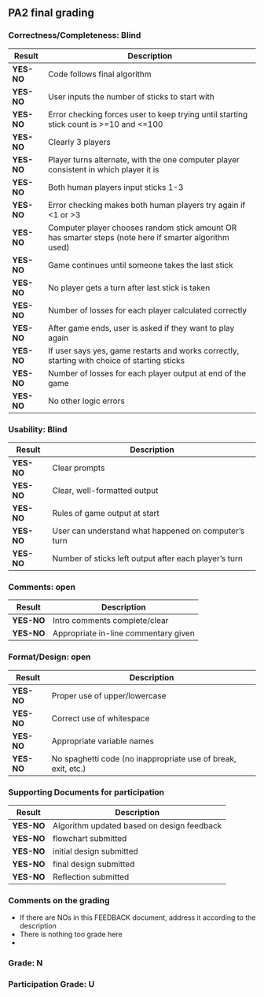 ## PA2 final grading

### Correctness/Completeness: Blind

| Result   | Description                              |
|----------|------------------------------------------|
| **YES-NO** | Code follows final algorithm             |
| **YES-NO** | User inputs the number of sticks to start with |
| **YES-NO** | Error checking forces user to keep trying until starting stick count is >=10 and <=100 |
| **YES-NO** | Clearly 3 players                        |
| **YES-NO** | Player turns alternate, with the one computer player consistent in which player it is |
| **YES-NO** | Both human players input sticks 1-3      |
| **YES-NO** | Error checking makes both human players try again if <1 or >3 |
| **YES-NO** | Computer player chooses random stick amount OR has smarter steps (note here if smarter algorithm used) |
| **YES-NO** | Game continues until someone takes the last stick |
| **YES-NO** | No player gets a turn after last stick is taken |
| **YES-NO** | Number of losses for each player calculated correctly |
| **YES-NO** | After game ends, user is asked if they want to play again |
| **YES-NO** | If user says yes, game restarts and works correctly, starting with choice of starting sticks |
| **YES-NO** | Number of losses for each player output at end of the game |
| **YES-NO** | No other logic errors                    |

### Usability: Blind

| Result   | Description                              |
|----------|------------------------------------------|
| **YES-NO** | Clear prompts                            |
| **YES-NO** | Clear, well-formatted output             |
| **YES-NO** | Rules of game output at start            |
| **YES-NO** | User can understand what happened on computer’s turn |
| **YES-NO** | Number of sticks left output after each player’s turn |


### Comments: open

| Result   | Description                              |
|----------|------------------------------------------|
| **YES-NO** | Intro comments complete/clear            |
| **YES-NO** | Appropriate in-line commentary given     |

### Format/Design: open

| Result   | Description                              |
|----------|------------------------------------------|
| **YES-NO** | Proper use of upper/lowercase            |
| **YES-NO** | Correct use of whitespace                |
| **YES-NO** | Appropriate variable names               |
| **YES-NO** | No spaghetti code (no inappropriate use of break, exit, etc.) |

### Supporting Documents for participation

| Result   | Description                              |
|----------|------------------------------------------|
| **YES-NO** | Algorithm updated based on design feedback |
| **YES-NO** | flowchart submitted                     |
| **YES-NO** | initial design submitted                |
| **YES-NO** | final design submitted |
| **YES-NO** | Reflection submitted                            |

### Comments on the grading
- If there are NOs in this FEEDBACK document, address it according to the description
- There is nothing too grade here 
- 
### Grade: N

### Participation Grade: U